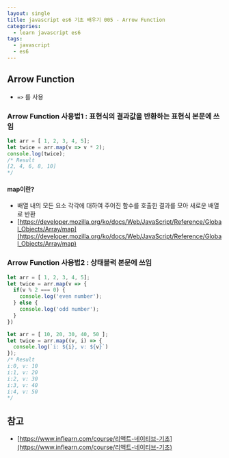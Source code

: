 ```yaml
---
layout: single
title: javascript es6 기초 배우기 005 - Arrow Function
categories: 
  - learn javascript es6
tags:
  - javascript
  - es6
---
```


## Arrow Function

- `=>` 를 사용

### Arrow Function 사용법1 : 표현식의 결과값을 반환하는 표현식 본문에 쓰임

~~~javascript
let arr = [ 1, 2, 3, 4, 5];
let twice = arr.map(v => v * 2);
console.log(twice);
/* Result
[2, 4, 6, 8, 10]
*/
~~~

#### map이란?

- 배열 내의 모든 요소 각각에 대하여 주어진 함수를 호출한 결과를 모아 새로운 배열로 반환
- [https://developer.mozilla.org/ko/docs/Web/JavaScript/Reference/Global_Objects/Array/map](https://developer.mozilla.org/ko/docs/Web/JavaScript/Reference/Global_Objects/Array/map)


### Arrow Function 사용법2 : 상태블럭 본문에 쓰임

~~~javascript
let arr = [ 1, 2, 3, 4, 5];
let twice = arr.map(v => {
  if(v % 2 === 0) {
    console.log('even number');
  } else {
    console.log('odd number');
  }
})
~~~

~~~javascript
let arr = [ 10, 20, 30, 40, 50 ];
let twice = arr.map((v, i) => {
  console.log(`i: ${i}, v: ${v}`)
});
/* Result
i:0, v: 10
i:1, v: 20
i:2, v: 30
i:3, v: 40
i:4, v: 50
*/
~~~

## 참고
- [https://www.inflearn.com/course/리액트-네이티브-기초](https://www.inflearn.com/course/리액트-네이티브-기초)